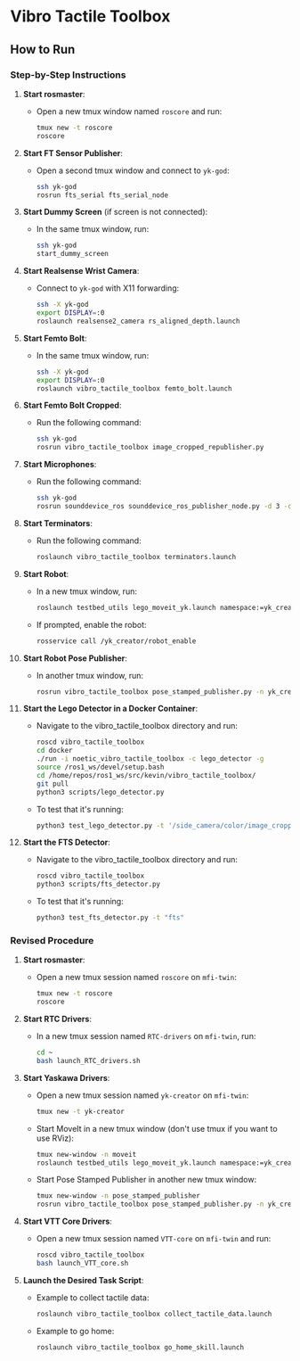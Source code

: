 # Vibro Tactile Toolbox

## How to Run

### Step-by-Step Instructions

1. **Start rosmaster**:
   - Open a new tmux window named `roscore` and run:
     ```sh
     tmux new -t roscore
     roscore
     ```

2. **Start FT Sensor Publisher**:
   - Open a second tmux window and connect to `yk-god`:
     ```sh
     ssh yk-god
     rosrun fts_serial fts_serial_node
     ```

3. **Start Dummy Screen** (if screen is not connected):
   - In the same tmux window, run:
     ```sh
     ssh yk-god
     start_dummy_screen
     ```

4. **Start Realsense Wrist Camera**:
   - Connect to `yk-god` with X11 forwarding:
     ```sh
     ssh -X yk-god
     export DISPLAY=:0
     roslaunch realsense2_camera rs_aligned_depth.launch
     ```

5. **Start Femto Bolt**:
   - In the same tmux window, run:
     ```sh
     ssh -X yk-god
     export DISPLAY=:0
     roslaunch vibro_tactile_toolbox femto_bolt.launch
     ```

6. **Start Femto Bolt Cropped**:
   - Run the following command:
     ```sh
     ssh yk-god
     rosrun vibro_tactile_toolbox image_cropped_republisher.py
     ```

7. **Start Microphones**:
   - Run the following command:
     ```sh
     ssh yk-god
     rosrun sounddevice_ros sounddevice_ros_publisher_node.py -d 3 -c 3
     ```

8. **Start Terminators**:
   - Run the following command:
     ```sh
     roslaunch vibro_tactile_toolbox terminators.launch
     ```

9. **Start Robot**:
   - In a new tmux window, run:
     ```sh
     roslaunch testbed_utils lego_moveit_yk.launch namespace:=yk_creator
     ```
   - If prompted, enable the robot:
     ```sh
     rosservice call /yk_creator/robot_enable
     ```

10. **Start Robot Pose Publisher**:
    - In another tmux window, run:
      ```sh
      rosrun vibro_tactile_toolbox pose_stamped_publisher.py -n yk_creator -f 100
      ```

11. **Start the Lego Detector in a Docker Container**:
    - Navigate to the vibro_tactile_toolbox directory and run:
      ```sh
      roscd vibro_tactile_toolbox
      cd docker
      ./run -i noetic_vibro_tactile_toolbox -c lego_detector -g
      source /ros1_ws/devel/setup.bash
      cd /home/repos/ros1_ws/src/kevin/vibro_tactile_toolbox/
      git pull
      python3 scripts/lego_detector.py
      ```
    - To test that it's running:
      ```sh
      python3 test_lego_detector.py -t '/side_camera/color/image_cropped'
      ```

12. **Start the FTS Detector**:
    - Navigate to the vibro_tactile_toolbox directory and run:
      ```sh
      roscd vibro_tactile_toolbox
      python3 scripts/fts_detector.py
      ```
    - To test that it's running:
      ```sh
      python3 test_fts_detector.py -t "fts"
      ```

### Revised Procedure

1. **Start rosmaster**:
   - Open a new tmux session named `roscore` on `mfi-twin`:
     ```sh
     tmux new -t roscore
     roscore
     ```

2. **Start RTC Drivers**:
   - In a new tmux session named `RTC-drivers` on `mfi-twin`, run:
     ```sh
     cd ~
     bash launch_RTC_drivers.sh
     ```

3. **Start Yaskawa Drivers**:
   - Open a new tmux session named `yk-creator` on `mfi-twin`:
     ```sh
     tmux new -t yk-creator
     ```
   - Start MoveIt in a new tmux window (don't use tmux if you want to use RViz):
     ```sh
     tmux new-window -n moveit
     roslaunch testbed_utils lego_moveit_yk.launch namespace:=yk_creator
     ```
   - Start Pose Stamped Publisher in another new tmux window:
     ```sh
     tmux new-window -n pose_stamped_publisher
     rosrun vibro_tactile_toolbox pose_stamped_publisher.py -n yk_creator -f 100
     ```

4. **Start VTT Core Drivers**:
   - Open a new tmux session named `VTT-core` on `mfi-twin` and run:
     ```sh
     roscd vibro_tactile_toolbox
     bash launch_VTT_core.sh
     ```

5. **Launch the Desired Task Script**:
   - Example to collect tactile data:
     ```sh
     roslaunch vibro_tactile_toolbox collect_tactile_data.launch
     ```
   - Example to go home:
     ```sh
     roslaunch vibro_tactile_toolbox go_home_skill.launch
     ```
